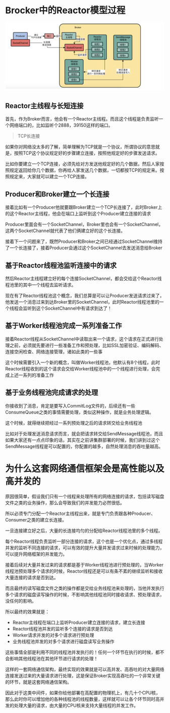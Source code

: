 

# Brocker中的Reactor模型过程

![](NettyReactor.png)

## Reactor主线程与长短连接 

首先，作为Broker而言，他会有一个Reactor主线程。而且这个线程是负责监听一个网络端口的，比如监听个2888，39150这样的端口。

> TCP长连接

如果你对网络没太多的了解，简单理解为TCP就是一个协议，所谓协议的意思就是，按照TCP这个协议规定好的步骤建立连接，按照他规定好的步骤发送请求。

比如你要建立一个TCP连接，必须先给对方发送他规定好的几个数据，然后人家按照规定返回给你几个数据，你再给人家发送几个数据，一切都按TCP的规定来。按照规定来，大家就可以建立一个TCP连接。


## Producer和Broker建立一个长连接

接着比如有一个Producer他就要跟Broker建立一个TCP长连接了，此时Broker上的这个Reactor主线程，他会在端口上监听到这个Producer建立连接的请求

Producer里面会有一个SocketChannel，Broker里也会有一个SocketChannel，这两个SocketChannel就代表了他们俩建立好的这个长连接。

接着下一个问题来了，既然Producer和Broker之间已经通过SocketChannel维持了一个长连接了，接着Producer会通过这个SocketChannel去发送消息给Broker

## 基于Reactor线程池监听连接中的请求

然后Reactor主线程建立好的每个连接SocketChannel，都会交给这个Reactor线程池里的其中一个线程去监听请求。

现在有了Reactor线程池这个概念，我们总算是可以让Producer发送请求过来了，他发送一个消息过来到达Broker里的SocketChannel，此时Reactor线程池里的一个线程会监听到这个SocketChannel中有请求到达了！

## 基于Worker线程池完成一系列准备工作

接着Reactor线程从SocketChannel中读取出来一个请求，这个请求在正式进行处理之前，必须就先要进行一些准备工作和预处理，比如SSL加密验证、编码解码、连接空闲检查、网络连接管理，诸如此类的一些事

这个时候需要引入一个新的概念，叫做Worker线程池，他默认有8个线程，此时Reactor线程收到的这个请求会交给Worker线程池中的一个线程进行处理，会完成上述一系列的准备工作

## 基于业务线程池完成请求的处理

你接收到了消息，肯定是要写入CommitLog文件的，后续还有一些ConsumeQueue之类的事情需要处理，类似这种操作，就是业务处理逻辑。

这个时候，就得继续把经过一系列预处理之后的请求转交给业务线程池

比如对于处理发送消息请求而言，就会把请求转交给SendMessage线程池，而且如果大家还有一点点印象的话，其实在之前讲集群部署的时候，我们讲到过这个SendMessage线程是可以配置的，你配置的越多，自然处理消息的吞吐量越高。

# 为什么这套网络通信框架会是高性能以及高并发的
原因很简单，假设我们只有一个线程来处理所有的网络连接的请求，包括读写磁盘文件之类的业务操作，那么会导致我们的并发能力必然很低。

所以必须专门分配一个Reactor主线程出来，就是专门负责跟各种Producer、Consumer之类的建立长连接。

一旦连接建立好之后，大量的长连接均匀的分配给Reactor线程池里的多个线程。

每个Reactor线程负责监听一部分连接的请求，这个也是一个优化点，通过多线程并发的监听不同连接的请求，可以有效的提升大量并发请求过来时候的处理能力，可以提升网络框架的并发能力。

接着后续对大量并发过来的请求都是基于Worker线程池进行预处理的，当Worker线程池预处理多个请求的时候，Reactor线程还是可以有条不紊的继续监听和接收大量连接的请求是否到达。

而且最终的读写磁盘文件之类的操作都是交给业务线程池来处理的，当他并发执行多个请求的磁盘读写操作的时候，不影响其他线程池同时接收请求、预处理请求，没任何的影响。

所以最终的效果就是：

- Reactor主线程在端口上监听Producer建立连接的请求，建立长连接
- Reactor线程池并发的监听多个连接的请求是否到达
- Worker请求并发的对多个请求进行预处理
- 业务线程池并发的对多个请求进行磁盘读写业务操作

这些事情全部是利用不同的线程池并发执行的！任何一个环节在执行的时候，都不会影响其他线程池在其他环节进行请求的处理！

这样的一套网络通信架构，最终实现的效果就是可以高并发、高吞吐的对大量网络连接发送过来的大量请求进行处理，这是保证Broker实现高吞吐的一个非常关键的环节，就是这套网络通信架构。

因此对于这类中间件，如果你给他部署在高配置的物理机上，有几十个CPU核，那么此时你可以增加他的各种线程池的线程数量，这样就可以让各个环节同时高并发的处理大量的请求，由大量的CPU核来支持大量线程的并发工作。

